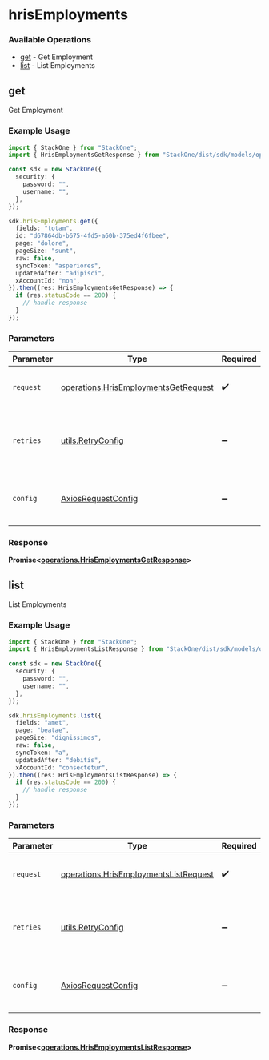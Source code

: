 # hrisEmployments

### Available Operations

* [get](#get) - Get Employment
* [list](#list) - List Employments

## get

Get Employment

### Example Usage

```typescript
import { StackOne } from "StackOne";
import { HrisEmploymentsGetResponse } from "StackOne/dist/sdk/models/operations";

const sdk = new StackOne({
  security: {
    password: "",
    username: "",
  },
});

sdk.hrisEmployments.get({
  fields: "totam",
  id: "d67864db-b675-4fd5-a60b-375ed4f6fbee",
  page: "dolore",
  pageSize: "sunt",
  raw: false,
  syncToken: "asperiores",
  updatedAfter: "adipisci",
  xAccountId: "non",
}).then((res: HrisEmploymentsGetResponse) => {
  if (res.statusCode == 200) {
    // handle response
  }
});
```

### Parameters

| Parameter                                                                                    | Type                                                                                         | Required                                                                                     | Description                                                                                  |
| -------------------------------------------------------------------------------------------- | -------------------------------------------------------------------------------------------- | -------------------------------------------------------------------------------------------- | -------------------------------------------------------------------------------------------- |
| `request`                                                                                    | [operations.HrisEmploymentsGetRequest](../../models/operations/hrisemploymentsgetrequest.md) | :heavy_check_mark:                                                                           | The request object to use for the request.                                                   |
| `retries`                                                                                    | [utils.RetryConfig](../../models/utils/retryconfig.md)                                       | :heavy_minus_sign:                                                                           | Configuration to override the default retry behavior of the client.                          |
| `config`                                                                                     | [AxiosRequestConfig](https://axios-http.com/docs/req_config)                                 | :heavy_minus_sign:                                                                           | Available config options for making requests.                                                |


### Response

**Promise<[operations.HrisEmploymentsGetResponse](../../models/operations/hrisemploymentsgetresponse.md)>**


## list

List Employments

### Example Usage

```typescript
import { StackOne } from "StackOne";
import { HrisEmploymentsListResponse } from "StackOne/dist/sdk/models/operations";

const sdk = new StackOne({
  security: {
    password: "",
    username: "",
  },
});

sdk.hrisEmployments.list({
  fields: "amet",
  page: "beatae",
  pageSize: "dignissimos",
  raw: false,
  syncToken: "a",
  updatedAfter: "debitis",
  xAccountId: "consectetur",
}).then((res: HrisEmploymentsListResponse) => {
  if (res.statusCode == 200) {
    // handle response
  }
});
```

### Parameters

| Parameter                                                                                      | Type                                                                                           | Required                                                                                       | Description                                                                                    |
| ---------------------------------------------------------------------------------------------- | ---------------------------------------------------------------------------------------------- | ---------------------------------------------------------------------------------------------- | ---------------------------------------------------------------------------------------------- |
| `request`                                                                                      | [operations.HrisEmploymentsListRequest](../../models/operations/hrisemploymentslistrequest.md) | :heavy_check_mark:                                                                             | The request object to use for the request.                                                     |
| `retries`                                                                                      | [utils.RetryConfig](../../models/utils/retryconfig.md)                                         | :heavy_minus_sign:                                                                             | Configuration to override the default retry behavior of the client.                            |
| `config`                                                                                       | [AxiosRequestConfig](https://axios-http.com/docs/req_config)                                   | :heavy_minus_sign:                                                                             | Available config options for making requests.                                                  |


### Response

**Promise<[operations.HrisEmploymentsListResponse](../../models/operations/hrisemploymentslistresponse.md)>**

